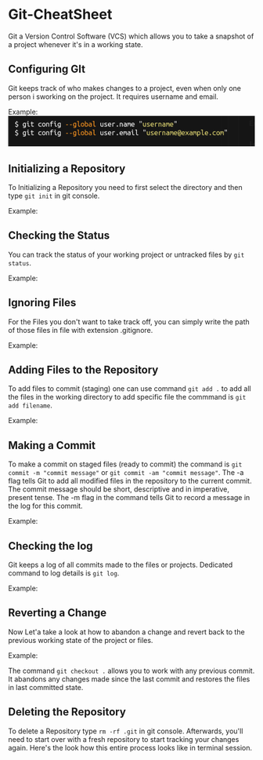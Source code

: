 
# Git-CheatSheet

Git a Version Control Software (VCS) which allows you to take a snapshot of a project whenever it's in a working state.


## Configuring GIt
Git keeps track of who makes changes to a project, even when only one person i sworking on the project. It requires username and email.

Example:
![git config](https://github.com/Aarav619/Git-CheatSheet/blob/assets/Screenshots/ss1png)

## Initializing a Repository
To Initializing a Repository you need to first select the directory and then type `git init` in git console.

Example:
## Checking the Status
You can track the status of your working project or untracked files by `git status`.

Example:
## Ignoring Files
For the Files you don't want to take track off, you can simply write the path of those files in file with extension .gitignore.

Example:

## Adding Files to the Repository
To add files to commit (staging) one can use command `git add .` to add all the files in the working directory
to add specific file the commmand is `git add filename`.

Example:
## Making a Commit
To make a commit on staged files (ready to commit) the command is `git commit -m "commit message"` or `git commit -am "commit message"`.
The -a flag tells Git to add all modified files in the repository to the current commit.
The commit message should be short, descriptive and in imperative, present tense.
The -m flag in the command tells Git to record a message in the log for this commit.

Example:

## Checking the log
Git keeps a log of all commits made to the files or projects. Dedicated command to log details is `git log`.

Example:
## Reverting a Change
Now Let'a take a look at how to abandon a change and revert back to the previous working state of the project or files.

Example:

The command `git checkout .` allows you to work with any previous commit. It abandons any changes made since the last commit and restores the files in last committed state.
## Deleting the Repository
To delete a Repository type `rm -rf .git` in git console. Afterwards, you'll need to start over with a fresh repository to start tracking your changes again. Here's the look how this entire process looks like in terminal session.



